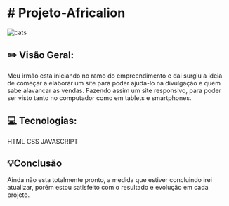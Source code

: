 <h1># Projeto-Africalion</h1>

![cats](https://user-images.githubusercontent.com/101216130/179735786-4f0ed7ca-c4b4-4b6f-b183-5039244567d8.jpg)


<h2>✏️ Visão Geral:</h2>
 Meu irmão esta iniciando no ramo do empreendimento e dai surgiu a ideia de começar a elaborar um site para poder ajuda-lo na divulgação e quem sabe alavancar as vendas.
Fazendo assim um site responsivo, para poder ser visto tanto no computador como em tablets e smartphones.
<h2>💻 Tecnologias:</h2>
HTML CSS JAVASCRIPT
<h2>💡Conclusão</h2>
Ainda não esta totalmente pronto, a medida que estiver concluindo irei atualizar, porém estou satisfeito com o resultado e evolução em cada projeto.
